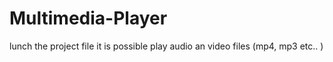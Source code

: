# Multimedia-Player
lunch the project file 
it is possible play audio an video files (mp4, mp3 etc.. )
